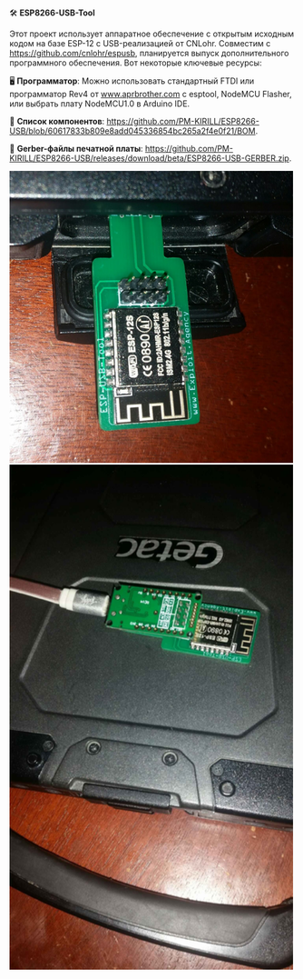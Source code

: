 🛠️ **ESP8266-USB-Tool**

Этот проект использует аппаратное обеспечение с открытым исходным кодом на базе ESP-12 с USB-реализацией от CNLohr. Совместим с https://github.com/cnlohr/espusb, планируется выпуск дополнительного программного обеспечения. Вот некоторые ключевые ресурсы:

🖥️ **Программатор**: Можно использовать стандартный FTDI или программатор Rev4 от www.aprbrother.com с esptool, NodeMCU Flasher, или выбрать плату NodeMCU1.0 в Arduino IDE.

📄 **Список компонентов**: https://github.com/PM-KIRILL/ESP8266-USB/blob/60617833b809e8add045336854bc265a2f4e0f21/BOM.

📂 **Gerber-файлы печатной платы**: https://github.com/PM-KIRILL/ESP8266-USB/releases/download/beta/ESP8266-USB-GERBER.zip.

<img src="https://github.com/PM-KIRILL/ESP8266-USB/blob/main/1.png" alt="1.png" width="500">
<img src="https://github.com/PM-KIRILL/ESP8266-USB/blob/main/2.png" alt="2.png" width="500">
